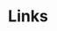 ---
title: Links
links:
  - title: Art of Manliness
    description: One of the greatest manliness blogs on the internet and a great source of inspiration for this one!
    website: https://artofmanliness.com
    image: https://www.artofmanliness.com/wp-content/themes/aom/assets/img/logo.svg

menu:
    main: 
        weight: -50
        params:
            icon: link

comments: false
---